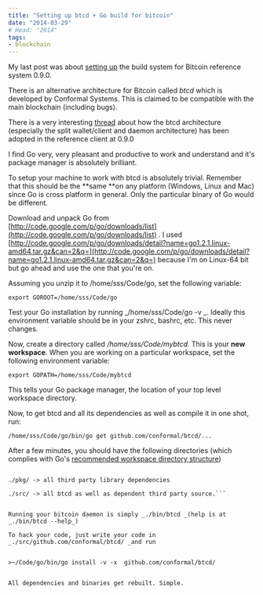 ```yaml
---
title: "Setting up btcd + Go build for bitcoin"
date: "2014-03-29"
# Head: "2014"
tags:
- blockchain
---
```

My last post was about [setting up](http://www.lambdacurry.com/2014/03/compiling-bitcoin-0-9-0-transaction-malleability-fix/) the build system for Bitcoin reference system 0.9.0.

There is an alternative architecture for Bitcoin called _btcd_ which is developed by Conformal Systems. This is claimed to be compatible with the main blockchain (including bugs).

There is a very interesting [thread](https://bitcointa.lk/threads/calling-out-the-bitcoin-foundation-scam.273069/page-10) about how the btcd architecture (especially the split wallet/client and daemon architecture) has been adopted in the reference client at 0.9.0

I find Go very, very pleasant and productive to work and understand and it's package manager is absolutely brilliant.

To setup your machine to work with btcd is absolutely trivial. Remember that this should be the **same **on any platform (Windows, Linux and Mac) since Go is cross platform in general. Only the particular binary of Go would be different.

Download and unpack Go from [http://code.google.com/p/go/downloads/list](http://code.google.com/p/go/downloads/list) . I used [http://code.google.com/p/go/downloads/detail?name=go1.2.1.linux-amd64.tar.gz&can=2&q=](http://code.google.com/p/go/downloads/detail?name=go1.2.1.linux-amd64.tar.gz&can=2&q=) because I'm on Linux-64 bit but go ahead and use the one that you're on.

Assuming you unzip it to /home/sss/Code/go, set the following variable:


```export GOROOT=/home/sss/Code/go```


Test your Go installation by running _/home/sss/Code/go -v _. Ideally this environment variable should be in your zshrc, bashrc, etc. This never changes.

Now, create a directory called _/home/sss/Code/mybtcd._ This is your **new workspace**. When you are working on a particular workspace, set the following environment variable:


```export GOPATH=/home/sss/Code/mybtcd```


This tells your Go package manager, the location of your top level workspace directory.

Now, to get btcd and all its dependencies as well as compile it in one shot, run:


```/home/sss/Code/go/bin/go get github.com/conformal/btcd/...```


After a few minutes, you should have the following directories (which complies with Go's [recommended workspace directory structure](http://golang.org/doc/code.html))


```./bin/ -> all your binaries

./pkg/ -> all third party library dependencies

./src/ -> all btcd as well as dependent third party source.```


Running your bitcoin daemon is simply _./bin/btcd _(help is at _./bin/btcd --help_)

To hack your code, just write your code in _./src/github.com/conformal/btcd/ _and run


>~/Code/go/bin/go install -v -x  github.com/conformal/btcd/


All dependencies and binaries get rebuilt. Simple.